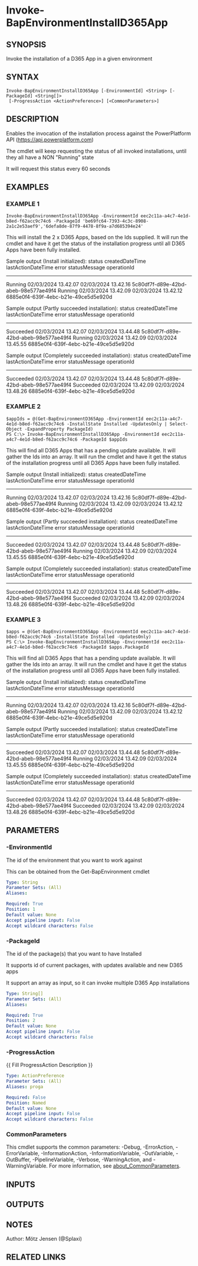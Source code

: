﻿---
external help file: d365bap.tools-help.xml
Module Name: d365bap.tools
online version:
schema: 2.0.0
---

# Invoke-BapEnvironmentInstallD365App

## SYNOPSIS
Invoke the installation of a D365 App in a given environment

## SYNTAX

```
Invoke-BapEnvironmentInstallD365App [-EnvironmentId] <String> [-PackageId] <String[]>
 [-ProgressAction <ActionPreference>] [<CommonParameters>]
```

## DESCRIPTION
Enables the invocation of the installation process against the PowerPlatform API (https://api.powerplatform.com)

The cmdlet will keep requesting the status of all invoked installations, until they all have a NON "Running" state

It will request this status every 60 seconds

## EXAMPLES

### EXAMPLE 1
```
Invoke-BapEnvironmentInstallD365App -EnvironmentId eec2c11a-a4c7-4e1d-b8ed-f62acc9c74c6 -PackageId 'be69fc64-7393-4c3c-8908-2a1c2e53aef9','6defa8de-87f9-4478-8f9a-a7d685394e24'
```

This will install the 2 x D365 Apps, based on the Ids supplied.
It will run the cmdlet and have it get the status of the installation progress until all D365 Apps have been fully installed.

Sample output (Install initialized):
status  createdDateTime     lastActionDateTime  error statusMessage operationId
------  ---------------     ------------------  ----- ------------- -----------
Running 02/03/2024 13.42.07 02/03/2024 13.42.16                     5c80df7f-d89e-42bd-abeb-98e577ae49f4
Running 02/03/2024 13.42.09 02/03/2024 13.42.12                     6885e0f4-639f-4ebc-b21e-49ce5d5e920d

Sample output (Partly succeeded installation):
status    createdDateTime     lastActionDateTime  error statusMessage operationId
------    ---------------     ------------------  ----- ------------- -----------
Succeeded 02/03/2024 13.42.07 02/03/2024 13.44.48                     5c80df7f-d89e-42bd-abeb-98e577ae49f4
Running   02/03/2024 13.42.09 02/03/2024 13.45.55                     6885e0f4-639f-4ebc-b21e-49ce5d5e920d

Sample output (Completely succeeded installation):
status    createdDateTime     lastActionDateTime  error statusMessage operationId
------    ---------------     ------------------  ----- ------------- -----------
Succeeded 02/03/2024 13.42.07 02/03/2024 13.44.48                     5c80df7f-d89e-42bd-abeb-98e577ae49f4
Succeeded 02/03/2024 13.42.09 02/03/2024 13.48.26                     6885e0f4-639f-4ebc-b21e-49ce5d5e920d

### EXAMPLE 2
```
$appIds = @(Get-BapEnvironmentD365App -EnvironmentId eec2c11a-a4c7-4e1d-b8ed-f62acc9c74c6 -InstallState Installed -UpdatesOnly | Select-Object -ExpandProperty PackageId)
PS C:\> Invoke-BapEnvironmentInstallD365App -EnvironmentId eec2c11a-a4c7-4e1d-b8ed-f62acc9c74c6 -PackageId $appIds
```

This will find all D365 Apps that has a pending update available.
It will gather the Ids into an array.
It will run the cmdlet and have it get the status of the installation progress until all D365 Apps have been fully installed.

Sample output (Install initialized):
status  createdDateTime     lastActionDateTime  error statusMessage operationId
------  ---------------     ------------------  ----- ------------- -----------
Running 02/03/2024 13.42.07 02/03/2024 13.42.16                     5c80df7f-d89e-42bd-abeb-98e577ae49f4
Running 02/03/2024 13.42.09 02/03/2024 13.42.12                     6885e0f4-639f-4ebc-b21e-49ce5d5e920d

Sample output (Partly succeeded installation):
status    createdDateTime     lastActionDateTime  error statusMessage operationId
------    ---------------     ------------------  ----- ------------- -----------
Succeeded 02/03/2024 13.42.07 02/03/2024 13.44.48                     5c80df7f-d89e-42bd-abeb-98e577ae49f4
Running   02/03/2024 13.42.09 02/03/2024 13.45.55                     6885e0f4-639f-4ebc-b21e-49ce5d5e920d

Sample output (Completely succeeded installation):
status    createdDateTime     lastActionDateTime  error statusMessage operationId
------    ---------------     ------------------  ----- ------------- -----------
Succeeded 02/03/2024 13.42.07 02/03/2024 13.44.48                     5c80df7f-d89e-42bd-abeb-98e577ae49f4
Succeeded 02/03/2024 13.42.09 02/03/2024 13.48.26                     6885e0f4-639f-4ebc-b21e-49ce5d5e920d

### EXAMPLE 3
```
$apps = @(Get-BapEnvironmentD365App -EnvironmentId eec2c11a-a4c7-4e1d-b8ed-f62acc9c74c6 -InstallState Installed -UpdatesOnly)
PS C:\> Invoke-BapEnvironmentInstallD365App -EnvironmentId eec2c11a-a4c7-4e1d-b8ed-f62acc9c74c6 -PackageId $apps.PackageId
```

This will find all D365 Apps that has a pending update available.
It will gather the Ids into an array.
It will run the cmdlet and have it get the status of the installation progress until all D365 Apps have been fully installed.

Sample output (Install initialized):
status  createdDateTime     lastActionDateTime  error statusMessage operationId
------  ---------------     ------------------  ----- ------------- -----------
Running 02/03/2024 13.42.07 02/03/2024 13.42.16                     5c80df7f-d89e-42bd-abeb-98e577ae49f4
Running 02/03/2024 13.42.09 02/03/2024 13.42.12                     6885e0f4-639f-4ebc-b21e-49ce5d5e920d

Sample output (Partly succeeded installation):
status    createdDateTime     lastActionDateTime  error statusMessage operationId
------    ---------------     ------------------  ----- ------------- -----------
Succeeded 02/03/2024 13.42.07 02/03/2024 13.44.48                     5c80df7f-d89e-42bd-abeb-98e577ae49f4
Running   02/03/2024 13.42.09 02/03/2024 13.45.55                     6885e0f4-639f-4ebc-b21e-49ce5d5e920d

Sample output (Completely succeeded installation):
status    createdDateTime     lastActionDateTime  error statusMessage operationId
------    ---------------     ------------------  ----- ------------- -----------
Succeeded 02/03/2024 13.42.07 02/03/2024 13.44.48                     5c80df7f-d89e-42bd-abeb-98e577ae49f4
Succeeded 02/03/2024 13.42.09 02/03/2024 13.48.26                     6885e0f4-639f-4ebc-b21e-49ce5d5e920d

## PARAMETERS

### -EnvironmentId
The id of the environment that you want to work against

This can be obtained from the Get-BapEnvironment cmdlet

```yaml
Type: String
Parameter Sets: (All)
Aliases:

Required: True
Position: 1
Default value: None
Accept pipeline input: False
Accept wildcard characters: False
```

### -PackageId
The id of the package(s) that you want to have Installed

It supports id of current packages, with updates available and new D365 apps

It support an array as input, so it can invoke multiple D365 App installations

```yaml
Type: String[]
Parameter Sets: (All)
Aliases:

Required: True
Position: 2
Default value: None
Accept pipeline input: False
Accept wildcard characters: False
```

### -ProgressAction
{{ Fill ProgressAction Description }}

```yaml
Type: ActionPreference
Parameter Sets: (All)
Aliases: proga

Required: False
Position: Named
Default value: None
Accept pipeline input: False
Accept wildcard characters: False
```

### CommonParameters
This cmdlet supports the common parameters: -Debug, -ErrorAction, -ErrorVariable, -InformationAction, -InformationVariable, -OutVariable, -OutBuffer, -PipelineVariable, -Verbose, -WarningAction, and -WarningVariable. For more information, see [about_CommonParameters](http://go.microsoft.com/fwlink/?LinkID=113216).

## INPUTS

## OUTPUTS

## NOTES
Author: Mötz Jensen (@Splaxi)

## RELATED LINKS
